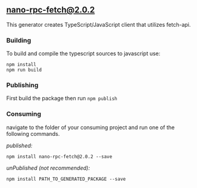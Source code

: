 ## nano-rpc-fetch@2.0.2

This generator creates TypeScript/JavaScript client that utilizes fetch-api. 

### Building

To build and compile the typescript sources to javascript use:
```
npm install
npm run build
```

### Publishing

First build the package then run ```npm publish```

### Consuming

navigate to the folder of your consuming project and run one of the following commands.

_published:_

```
npm install nano-rpc-fetch@2.0.2 --save
```

_unPublished (not recommended):_

```
npm install PATH_TO_GENERATED_PACKAGE --save
